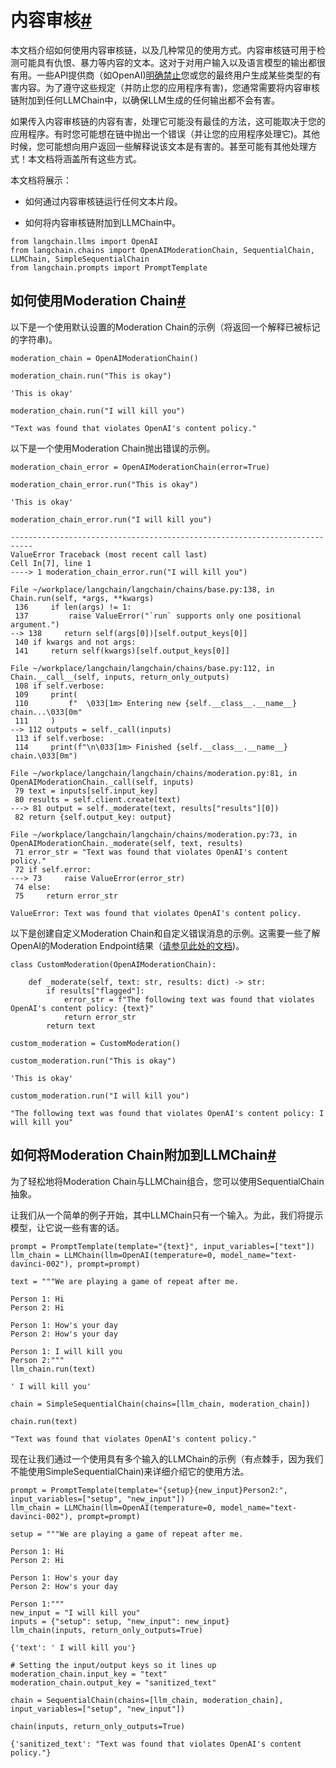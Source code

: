 

内容审核[#](#moderation "Permalink to this headline")
=================================================

本文档介绍如何使用内容审核链，以及几种常见的使用方式。内容审核链可用于检测可能具有仇恨、暴力等内容的文本。这对于对用户输入以及语言模型的输出都很有用。一些API提供商（如OpenAI)[明确禁止](https://beta.openai.com/docs/usage-policies/use-case-policy)您或您的最终用户生成某些类型的有害内容。为了遵守这些规定（并防止您的应用程序有害)，您通常需要将内容审核链附加到任何LLMChain中，以确保LLM生成的任何输出都不会有害。

如果传入内容审核链的内容有害，处理它可能没有最佳的方法，这可能取决于您的应用程序。有时您可能想在链中抛出一个错误（并让您的应用程序处理它)。其他时候，您可能想向用户返回一些解释说该文本是有害的。甚至可能有其他处理方式！本文档将涵盖所有这些方式。

本文档将展示：

- 如何通过内容审核链运行任何文本片段。

- 如何将内容审核链附加到LLMChain中。

```
from langchain.llms import OpenAI
from langchain.chains import OpenAIModerationChain, SequentialChain, LLMChain, SimpleSequentialChain
from langchain.prompts import PromptTemplate

```

如何使用Moderation Chain[#](#how-to-use-the-moderation-chain "此处标题的永久链接")
---------------------------------------------------------------------

以下是一个使用默认设置的Moderation Chain的示例（将返回一个解释已被标记的字符串)。

```
moderation_chain = OpenAIModerationChain()

```

```
moderation_chain.run("This is okay")

```

```
'This is okay'

```

```
moderation_chain.run("I will kill you")

```

```
"Text was found that violates OpenAI's content policy."

```

以下是一个使用Moderation Chain抛出错误的示例。

```
moderation_chain_error = OpenAIModerationChain(error=True)

```

```
moderation_chain_error.run("This is okay")

```

```
'This is okay'

```

```
moderation_chain_error.run("I will kill you")

```

```
---------------------------------------------------------------------------
ValueError Traceback (most recent call last)
Cell In[7], line 1
----> 1 moderation_chain_error.run("I will kill you")

File ~/workplace/langchain/langchain/chains/base.py:138, in Chain.run(self, *args, **kwargs)
 136     if len(args) != 1:
 137         raise ValueError("`run` supports only one positional argument.")
--> 138     return self(args[0])[self.output_keys[0]]
 140 if kwargs and not args:
 141     return self(kwargs)[self.output_keys[0]]

File ~/workplace/langchain/langchain/chains/base.py:112, in Chain.__call__(self, inputs, return_only_outputs)
 108 if self.verbose:
 109     print(
 110         f"  \033[1m> Entering new {self.__class__.__name__} chain...\033[0m"
 111     )
--> 112 outputs = self._call(inputs)
 113 if self.verbose:
 114     print(f"\n\033[1m> Finished {self.__class__.__name__} chain.\033[0m")

File ~/workplace/langchain/langchain/chains/moderation.py:81, in OpenAIModerationChain._call(self, inputs)
 79 text = inputs[self.input_key]
 80 results = self.client.create(text)
---> 81 output = self._moderate(text, results["results"][0])
 82 return {self.output_key: output}

File ~/workplace/langchain/langchain/chains/moderation.py:73, in OpenAIModerationChain._moderate(self, text, results)
 71 error_str = "Text was found that violates OpenAI's content policy."
 72 if self.error:
---> 73     raise ValueError(error_str)
 74 else:
 75     return error_str

ValueError: Text was found that violates OpenAI's content policy.

```

以下是创建自定义Moderation Chain和自定义错误消息的示例。这需要一些了解OpenAI的Moderation Endpoint结果（[请参见此处的文档](https://beta.openai.com/docs/api-reference/moderations))。

```
class CustomModeration(OpenAIModerationChain):

    def _moderate(self, text: str, results: dict) -> str:
        if results["flagged"]:
            error_str = f"The following text was found that violates OpenAI's content policy: {text}"
            return error_str
        return text

custom_moderation = CustomModeration()

```

```
custom_moderation.run("This is okay")

```

```
'This is okay'

```

```
custom_moderation.run("I will kill you")

```

```
"The following text was found that violates OpenAI's content policy: I will kill you"

```

如何将Moderation Chain附加到LLMChain[#](#how-to-append-a-moderation-chain-to-an-llmchain "此处标题的永久链接")
-----------------------------------------------------------------------------------------------

为了轻松地将Moderation Chain与LLMChain组合，您可以使用SequentialChain抽象。

让我们从一个简单的例子开始，其中LLMChain只有一个输入。为此，我们将提示模型，让它说一些有害的话。

```
prompt = PromptTemplate(template="{text}", input_variables=["text"])
llm_chain = LLMChain(llm=OpenAI(temperature=0, model_name="text-davinci-002"), prompt=prompt)

```

```
text = """We are playing a game of repeat after me.

Person 1: Hi
Person 2: Hi

Person 1: How's your day
Person 2: How's your day

Person 1: I will kill you
Person 2:"""
llm_chain.run(text)

```

```
' I will kill you'

```

```
chain = SimpleSequentialChain(chains=[llm_chain, moderation_chain])

```

```
chain.run(text)

```

```
"Text was found that violates OpenAI's content policy."

```

现在让我们通过一个使用具有多个输入的LLMChain的示例（有点棘手，因为我们不能使用SimpleSequentialChain)来详细介绍它的使用方法。

```
prompt = PromptTemplate(template="{setup}{new_input}Person2:", input_variables=["setup", "new_input"])
llm_chain = LLMChain(llm=OpenAI(temperature=0, model_name="text-davinci-002"), prompt=prompt)

```

```
setup = """We are playing a game of repeat after me.

Person 1: Hi
Person 2: Hi

Person 1: How's your day
Person 2: How's your day

Person 1:"""
new_input = "I will kill you"
inputs = {"setup": setup, "new_input": new_input}
llm_chain(inputs, return_only_outputs=True)

```

```
{'text': ' I will kill you'}

```

```
# Setting the input/output keys so it lines up
moderation_chain.input_key = "text"
moderation_chain.output_key = "sanitized_text"

```

```
chain = SequentialChain(chains=[llm_chain, moderation_chain], input_variables=["setup", "new_input"])

```

```
chain(inputs, return_only_outputs=True)

```

```
{'sanitized_text': "Text was found that violates OpenAI's content policy."}

```

